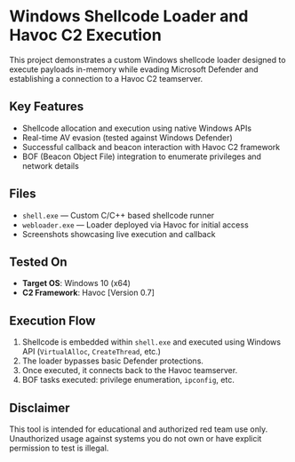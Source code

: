 # Windows Shellcode Loader and Havoc C2 Execution

This project demonstrates a custom Windows shellcode loader designed to execute payloads in-memory while evading Microsoft Defender and establishing a connection to a Havoc C2 teamserver.

## Key Features

- Shellcode allocation and execution using native Windows APIs
- Real-time AV evasion (tested against Windows Defender)
- Successful callback and beacon interaction with Havoc C2 framework
- BOF (Beacon Object File) integration to enumerate privileges and network details

## Files

- `shell.exe` — Custom C/C++ based shellcode runner
- `webloader.exe` — Loader deployed via Havoc for initial access
- Screenshots showcasing live execution and callback

## Tested On

- **Target OS**: Windows 10 (x64)
- **C2 Framework**: Havoc [Version 0.7]

## Execution Flow

1. Shellcode is embedded within `shell.exe` and executed using Windows API (`VirtualAlloc`, `CreateThread`, etc.)
2. The loader bypasses basic Defender protections.
3. Once executed, it connects back to the Havoc teamserver.
4. BOF tasks executed: privilege enumeration, `ipconfig`, etc.


## Disclaimer

This tool is intended for educational and authorized red team use only. Unauthorized usage against systems you do not own or have explicit permission to test is illegal.

